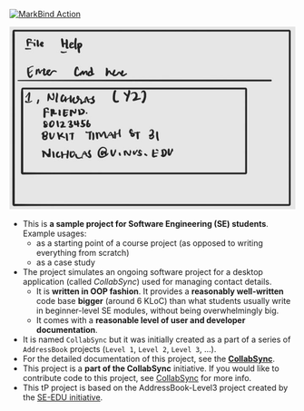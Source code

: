 [![MarkBind Action](https://github.com/AY2425S2-CS2103T-F10-3/tp/actions/workflows/docs.yml/badge.svg)](https://github.com/AY2425S2-CS2103T-F10-3/tp/actions/workflows/docs.yml)

![Ui](docs/images/Ui.png)

* This is **a sample project for Software Engineering (SE) students**.<br>
  Example usages:
  * as a starting point of a course project (as opposed to writing everything from scratch)
  * as a case study
* The project simulates an ongoing software project for a desktop application (called _CollabSync_) used for managing contact details.
  * It is **written in OOP fashion**. It provides a **reasonably well-written** code base **bigger** (around 6 KLoC) than what students usually write in beginner-level SE modules, without being overwhelmingly big.
  * It comes with a **reasonable level of user and developer documentation**.
* It is named `CollabSync` but it was initially created as a part of a series of `AddressBook` projects (`Level 1`, `Level 2`, `Level 3`, ...).
* For the detailed documentation of this project, see the **[CollabSync](https://ay2425s2-cs2103t-f10-3.github.io/tp/)**.
* This project is a **part of the CollabSync** initiative. If you would like to contribute code to this project, see [CollabSync](https://ay2425s2-cs2103t-f10-3.github.io/tp/) for more info.
* This tP project is based on the AddressBook-Level3 project created by the [SE-EDU initiative](https://se-education.org).
